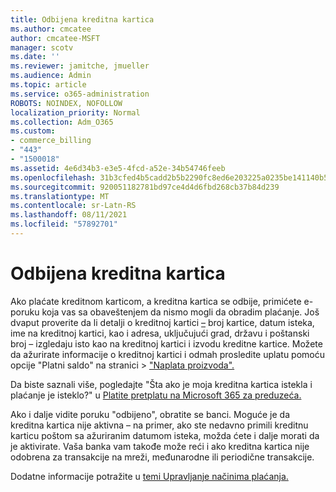 ```yaml
---
title: Odbijena kreditna kartica
ms.author: cmcatee
author: cmcatee-MSFT
manager: scotv
ms.date: ''
ms.reviewer: jamitche, jmueller
ms.audience: Admin
ms.topic: article
ms.service: o365-administration
ROBOTS: NOINDEX, NOFOLLOW
localization_priority: Normal
ms.collection: Adm_O365
ms.custom:
- commerce_billing
- "443"
- "1500018"
ms.assetid: 4e6d34b3-e3e5-4fcd-a52e-34b54746feeb
ms.openlocfilehash: 31b3cfed4b5cadd2b5b2290fc8ed6e203225a0235be141140b5ecbd01efc2f98
ms.sourcegitcommit: 920051182781bd97ce4d4d6fbd268cb37b84d239
ms.translationtype: MT
ms.contentlocale: sr-Latn-RS
ms.lasthandoff: 08/11/2021
ms.locfileid: "57892701"
---
```

# <a name="declined-credit-card"></a>Odbijena kreditna kartica

Ako plaćate kreditnom karticom, a kreditna kartica se odbije, primićete e-poruku koja vas sa obaveštenjem da nismo mogli da obradim plaćanje. Još dvaput proverite da li detalji o kreditnoj kartici [–](https://go.microsoft.com/fwlink/p/?linkid=842054) broj kartice, datum isteka, ime na kreditnoj kartici, kao i adresa, uključujući grad, državu i poštanski broj – izgledaju isto kao na kreditnoj kartici i izvodu kreditne kartice. Možete da ažurirate informacije o kreditnoj kartici i odmah prosledite uplatu pomoću opcije "Platni saldo" na stranici   >  ["Naplata proizvoda".](https://go.microsoft.com/fwlink/p/?linkid=842054)

Da biste saznali više, pogledajte "Šta ako je moja kreditna kartica istekla i plaćanje je isteklo?" u [Platite pretplatu na Microsoft 365 za preduzeća.](https://docs.microsoft.com/microsoft-365/commerce/billing-and-payments/pay-for-your-subscription#what-if-my-credit-card-was-declined-and-my-payment-is-past-due)
  
Ako i dalje vidite poruku "odbijeno", obratite se banci. Moguće je da kreditna kartica nije aktivna – na primer, ako ste nedavno primili kreditnu karticu poštom sa ažuriranim datumom isteka, možda ćete i dalje morati da je aktivirate. Vaša banka vam takođe može reći i ako kreditna kartica nije odobrena za transakcije na mreži, međunarodne ili periodične transakcije.
  
Dodatne informacije potražite u [temi Upravljanje načinima plaćanja.](https://docs.microsoft.com/microsoft-365/commerce/billing-and-payments/manage-payment-methods)